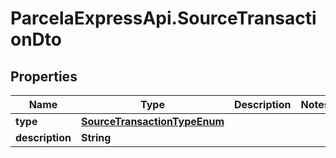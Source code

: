 # ParcelaExpressApi.SourceTransactionDto

## Properties

Name | Type | Description | Notes
------------ | ------------- | ------------- | -------------
**type** | [**SourceTransactionTypeEnum**](SourceTransactionTypeEnum.md) |  | 
**description** | **String** |  | 


